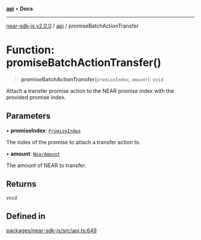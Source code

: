 [**api**](../README.md) • **Docs**

***

[near-sdk-js v2.0.0](../../packages.md) / [api](../README.md) / promiseBatchActionTransfer

# Function: promiseBatchActionTransfer()

> **promiseBatchActionTransfer**(`promiseIndex`, `amount`): `void`

Attach a transfer promise action to the NEAR promise index with the provided promise index.

## Parameters

• **promiseIndex**: [`PromiseIndex`](../../utils/type-aliases/PromiseIndex.md)

The index of the promise to attach a transfer action to.

• **amount**: [`NearAmount`](../../utils/type-aliases/NearAmount.md)

The amount of NEAR to transfer.

## Returns

`void`

## Defined in

[packages/near-sdk-js/src/api.ts:649](https://github.com/near/near-sdk-js/blob/b58ac04fc6dff2f1120e9098c0cb059493486598/packages/near-sdk-js/src/api.ts#L649)
